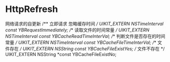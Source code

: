 # HttpRefresh
网络请求的自更新
/** 立即请求 忽略缓存时间 */
UIKIT_EXTERN NSTimeInterval const YBRequestImmediately;
/** 读取文件的时间常量  */
UIKIT_EXTERN NSTimeInterval const YBCacheReadTimeInterVal;
/** 判断文件是否存在的时间常量  */
UIKIT_EXTERN NSTimeInterval const YBCacheFileTimeInterVal;
/** 文件存在  */
UIKIT_EXTERN NSString *const YBCacheFileExistYes;
/** 文件不存在  */
UIKIT_EXTERN NSString *const YBCacheFileExistNo;

